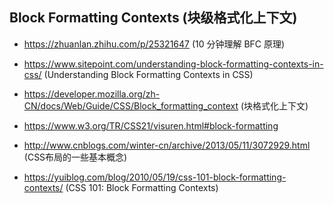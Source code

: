 ## Block Formatting Contexts (块级格式化上下文)

 * https://zhuanlan.zhihu.com/p/25321647 (10 分钟理解 BFC 原理)

 * https://www.sitepoint.com/understanding-block-formatting-contexts-in-css/ (Understanding Block Formatting Contexts in CSS) 
 
 * https://developer.mozilla.org/zh-CN/docs/Web/Guide/CSS/Block_formatting_context (块格式化上下文)
 
 * https://www.w3.org/TR/CSS21/visuren.html#block-formatting
  
 * http://www.cnblogs.com/winter-cn/archive/2013/05/11/3072929.html (CSS布局的一些基本概念)
 
 * https://yuiblog.com/blog/2010/05/19/css-101-block-formatting-contexts/ (CSS 101: Block Formatting Contexts)
